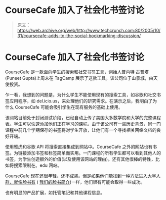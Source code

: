 # CourseCafe 加入了社会化书签讨论

> 原文：<https://web.archive.org/web/http://www.techcrunch.com:80/2005/10/31/coursecafe-adds-to-the-social-bookmarking-discussion/>

# CourseCafe 加入了社会化书签讨论

CourseCafe 是一款面向学生的搜索和社交书签工具，创始人普内特·古普塔(Puneet Gupta)上周末在 TagCamp 展示了这款工具。该公司位于山景城，由天使投资。

乍一看，我想到的问题是，为什么学生不能使用现有的搜索工具，如谷歌和社交书签应用程序，如 del.icio.us，来处理他们的研究需求。在演示之后，我明白了为什么 CourseCafe 可能会吸引学生在现有服务的基础上使用。

该网站目前处于封闭测试阶段，已经自动上传了美国大多数学院和大学的完整课程表。学生可以快速添加他们正在学习的课程。由于该公司有一些历史背景，同一门课程中前几个学期保存的书签将对学生开放，让他们有一个寻找相关网络文档的良好开端。

使用雅虎和谷歌 API 将搜索直接集成到网站中。CourseCafe 之外的网站也有书签。为链接添加书签和标签简单而实用。一门课程的所有学生都可以看到其他人的书签，为学生创造额外的价值(以及使用该网站的理由)。还有其他很棒的特性，比如将搜索限制在。edu 网站。

CourseCafe 现在还很年轻，还不成熟。但是如果他们能找到一种方法进入[大学人群，就像脸书有](https://web.archive.org/web/20211205081550/http://blog.softtechvc.com/2005/10/the_facebook_un.html) ( [我们的脸书简介](https://web.archive.org/web/20211205081550/http://www.beta.techcrunch.com/2005/09/07/85-of-college-students-use-facebook/))一样，他们很有可能会取得一些成功。

也有明显的产品扩展，如托管笔记和其他课程信息。